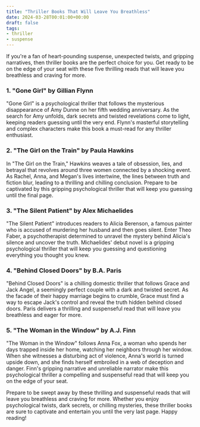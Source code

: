 ```yaml
---
title: "Thriller Books That Will Leave You Breathless"
date: 2024-03-28T00:01:00+00:00
draft: false
tags: 
- thriller
- suspense
---
```


If you're a fan of heart-pounding suspense, unexpected twists, and gripping narratives, then thriller books are the perfect choice for you. Get ready to be on the edge of your seat with these five thrilling reads that will leave you breathless and craving for more.

### 1. "Gone Girl" by Gillian Flynn

"Gone Girl" is a psychological thriller that follows the mysterious disappearance of Amy Dunne on her fifth wedding anniversary. As the search for Amy unfolds, dark secrets and twisted revelations come to light, keeping readers guessing until the very end. Flynn's masterful storytelling and complex characters make this book a must-read for any thriller enthusiast.

### 2. "The Girl on the Train" by Paula Hawkins

In "The Girl on the Train," Hawkins weaves a tale of obsession, lies, and betrayal that revolves around three women connected by a shocking event. As Rachel, Anna, and Megan's lives intertwine, the lines between truth and fiction blur, leading to a thrilling and chilling conclusion. Prepare to be captivated by this gripping psychological thriller that will keep you guessing until the final page.

### 3. "The Silent Patient" by Alex Michaelides

"The Silent Patient" introduces readers to Alicia Berenson, a famous painter who is accused of murdering her husband and then goes silent. Enter Theo Faber, a psychotherapist determined to unravel the mystery behind Alicia's silence and uncover the truth. Michaelides' debut novel is a gripping psychological thriller that will keep you guessing and questioning everything you thought you knew.

### 4. "Behind Closed Doors" by B.A. Paris

"Behind Closed Doors" is a chilling domestic thriller that follows Grace and Jack Angel, a seemingly perfect couple with a dark and twisted secret. As the facade of their happy marriage begins to crumble, Grace must find a way to escape Jack's control and reveal the truth hidden behind closed doors. Paris delivers a thrilling and suspenseful read that will leave you breathless and eager for more.

### 5. "The Woman in the Window" by A.J. Finn

"The Woman in the Window" follows Anna Fox, a woman who spends her days trapped inside her home, watching her neighbors through her window. When she witnesses a disturbing act of violence, Anna's world is turned upside down, and she finds herself embroiled in a web of deception and danger. Finn's gripping narrative and unreliable narrator make this psychological thriller a compelling and suspenseful read that will keep you on the edge of your seat.

Prepare to be swept away by these thrilling and suspenseful reads that will leave you breathless and craving for more. Whether you enjoy psychological twists, dark secrets, or chilling mysteries, these thriller books are sure to captivate and entertain you until the very last page. Happy reading!